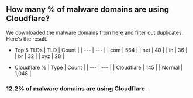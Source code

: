 ## How many % of malware domains are using Cloudflare?


We downloaded the malware domains from [here](https://urlhaus.abuse.ch) and filter out duplicates.
Here's the result.


[//]: # (start replacement)


- Top 5 TLDs
| TLD | Count |
| --- | --- |
| com | 564 |
| net | 40 |
| in | 36 |
| br | 32 |
| xyz | 28 |


- Cloudflare %
| Type | Count |
| --- | --- |
| Cloudflare | 145 |
| Normal | 1,048 |


### 12.2% of malware domains are using Cloudflare.